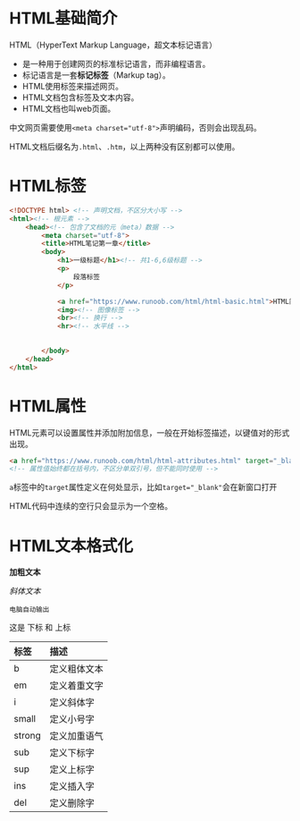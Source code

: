 # HTML基础简介

HTML（HyperText Markup Language，超文本标记语言）

- 是一种用于创建网页的标准标记语言，而非编程语言。
- 标记语言是一套**标记标签**（Markup tag）。
- HTML使用标签来描述网页。
- HTML文档包含标签及文本内容。
- HTML文档也叫web页面。

中文网页需要使用`<meta charset="utf-8">`声明编码，否则会出现乱码。

HTML文档后缀名为`.html`、`.htm`，以上两种没有区别都可以使用。

# HTML标签

```html
<!DOCTYPE html> <!-- 声明文档，不区分大小写 -->
<html><!-- 根元素 -->
    <head><!-- 包含了文档的元（meta）数据 -->
        <meta charset="utf-8">
        <title>HTML笔记第一章</title>
        <body>
            <h1>一级标题</h1><!-- 共1-6,6级标题 -->
            <p>
                段落标签
            </p>

            <a href="https://www.runoob.com/html/html-basic.html">HTML简介</a><!-- 超链接 -->
            <img><!-- 图像标签 -->
            <br><!-- 换行 -->
            <hr><!-- 水平线 -->

            
        </body>
    </head>
</html>
```

# HTML属性

HTML元素可以设置属性并添加附加信息，一般在开始标签描述，以键值对的形式出现。

```html
<a href="https://www.runoob.com/html/html-attributes.html" target="_blank">HTML属性</a>
<!-- 属性值始终都在括号内，不区分单双引号，但不能同时使用 -->
```
`a`标签中的`target`属性定义在何处显示，比如`target="_blank"`会在新窗口打开

HTML代码中连续的空行只会显示为一个空格。

# HTML文本格式化

**加粗文本**

*斜体文本*

```
电脑自动输出
```

这是 下标 和 上标

| 标签   | 描述         |
| :----- | :----------- |
| b      | 定义粗体文本 |
| em     | 定义着重文字 |
| i      | 定义斜体字   |
| small  | 定义小号字   |
| strong | 定义加重语气 |
| sub    | 定义下标字   |
| sup    | 定义上标字   |
| ins    | 定义插入字   |
| del    | 定义删除字   |




